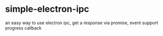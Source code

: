 # simple-electron-ipc
an easy way to use electron ipc, get a response via promise, event support progress callback
